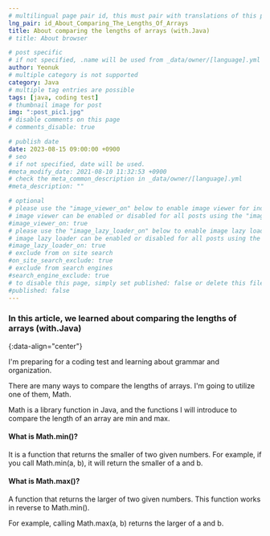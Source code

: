 ```yaml
---
# multilingual page pair id, this must pair with translations of this page. (This name must be unique)
lng_pair: id_About_Comparing_The_Lengths_Of_Arrays
title: About comparing the lengths of arrays (with.Java)
# title: About browser

# post specific
# if not specified, .name will be used from _data/owner/[language].yml
author: Yeonuk
# multiple category is not supported
category: Java
# multiple tag entries are possible
tags: [java, coding test]
# thumbnail image for post
img: ":post_pic1.jpg"
# disable comments on this page
# comments_disable: true

# publish date
date: 2023-08-15 09:00:00 +0900
# seo
# if not specified, date will be used.
#meta_modify_date: 2021-08-10 11:32:53 +0900
# check the meta_common_description in _data/owner/[language].yml
#meta_description: ""

# optional
# please use the "image_viewer_on" below to enable image viewer for individual pages or posts (_posts/ or [language]/_posts folders).
# image viewer can be enabled or disabled for all posts using the "image_viewer_posts: true" setting in _data/conf/main.yml.
#image_viewer_on: true
# please use the "image_lazy_loader_on" below to enable image lazy loader for individual pages or posts (_posts/ or [language]/_posts folders).
# image lazy loader can be enabled or disabled for all posts using the "image_lazy_loader_posts: true" setting in _data/conf/main.yml.
#image_lazy_loader_on: true
# exclude from on site search
#on_site_search_exclude: true
# exclude from search engines
#search_engine_exclude: true
# to disable this page, simply set published: false or delete this file
#published: false
---
```


<!-- outline-start -->

### In this article, we learned about comparing the lengths of arrays (with.Java)

{:data-align="center"}

<!-- outline-end -->

I'm preparing for a coding test and learning about grammar and organization.

There are many ways to compare the lengths of arrays. I'm going to utilize one of them, Math.

Math is a library function in Java, and the functions I will introduce to compare the length of an array are min and max.

#### What is Math.min()?

It is a function that returns the smaller of two given numbers.
For example, if you call Math.min(a, b), it will return the smaller of a and b.

#### What is Math.max()?

A function that returns the larger of two given numbers. This function works in reverse to Math.min().

For example, calling Math.max(a, b) returns the larger of a and b.
